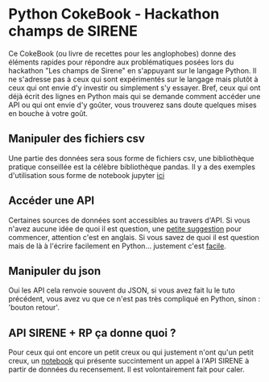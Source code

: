 # Python CokeBook - Hackathon champs de SIRENE

Ce CokeBook (ou livre de recettes pour les anglophobes) donne des éléments rapides pour répondre aux problématiques posées lors du hackathon "Les champs de Sirene" en s'appuyant sur le langage Python.
Il ne s'adresse pas à ceux qui sont expérimentés sur le langage mais plutôt à ceux qui ont envie d'y investir ou simplement s'y essayer.
Bref, ceux qui ont déjà écrit des lignes en Python mais qui se demande comment accéder une API ou qui ont envie d'y goûter, vous trouverez sans doute quelques mises en bouche à votre goût.

## Manipuler des fichiers csv
Une partie des données sera sous forme de fichiers csv, une bibliothèque pratique conseillée est la célèbre bibliothèque pandas.
Il y a des exemples d'utilisation sous forme de notebook jupyter  [ici](https://github.com/SSP-Lab/Hackathon-2018/blob/master/Journees%20preparations/Tutoriels/Python/python-jupyter-demo-rp-sirene.ipynb)

## Accéder une API
Certaines sources de données sont accessibles au travers d'API.
Si vous n'avez aucune idée de quoi il est question, une [petite suggestion](https://www.dataquest.io/blog/python-api-tutorial/) pour commencer, attention c'est en anglais.
Si vous savez de quoi il est question mais de là à l'écrire facilement en Python... justement c'est [facile](https://github.com/SSP-Lab/Hackathon-2018/blob/master/Journees%20preparations/Tutoriels/Python/python-jupyter-tuto-api-sirene.ipynb).

## Manipuler du json
Oui les API cela renvoie souvent du JSON, si vous avez fait lu le tuto précédent, vous avez vu que ce n'est pas très compliqué en Python, sinon : 'bouton retour'.

## API SIRENE + RP ça donne quoi ?
Pour ceux qui ont encore un petit creux ou qui justement n'ont qu'un petit creux, un [notebook](https://github.com/SSP-Lab/Hackathon-2018/blob/master/Journees%20preparations/Tutoriels/Python/python-jupyter-tuto-api-sirene.ipynb) qui présente succintement un appel à l'API SIRENE à partir de données du recensement. Il est volontairement fait pour caler.

